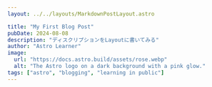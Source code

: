 ```yaml
---
layout: ../../layouts/MarkdownPostLayout.astro

title: "My First Blog Post"
pubDate: 2024-08-08
description: "ディスクリプションをLayoutに書いてみる"
author: "Astro Learner"
image:
  url: "https://docs.astro.build/assets/rose.webp"
  alt: "The Astro logo on a dark background with a pink glow."
tags: ["astro", "blogging", "learning in public"]
---
```

